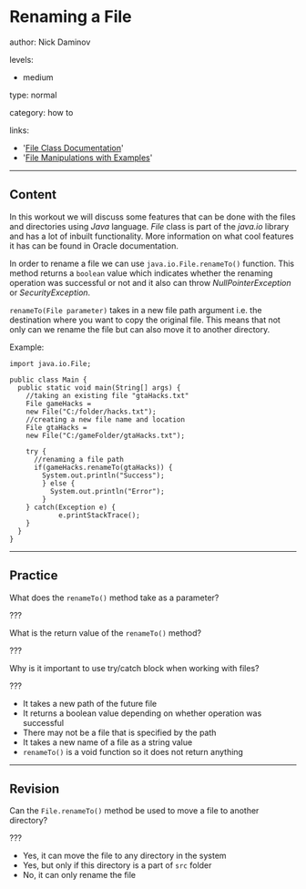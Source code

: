 # Renaming a File
author: Nick Daminov

levels:

  - medium

type: normal

category: how to

links:

  - '[File Class Documentation](https://docs.oracle.com/javase/7/docs/api/java/io/File.html#renameTo(java.io.File))'
  - '[File Manipulations with Examples](https://www.tutorialspoint.com/java/io/java_io_file.htm)'

---
## Content

In this workout we will discuss some features that can be done with the files and directories using *Java* language. *File* class is part of the *java.io* library and has a lot of inbuilt functionality. More information on what cool features it has can be found in Oracle documentation.

In order to rename a file we can use `java.io.File.renameTo()` function. This method returns a `boolean` value which indicates whether the renaming operation was successful or not and it also can throw *NullPointerException* or *SecurityException*.

`renameTo(File parameter)` takes in a new file path argument i.e. the destination where you want to copy the original file. This means that not only can we rename the file but can also move it to another directory.

Example:
```
import java.io.File;

public class Main {
  public static void main(String[] args) {
    //taking an existing file "gtaHacks.txt"
    File gameHacks =
    new File("C:/folder/hacks.txt");
    //creating a new file name and location
    File gtaHacks =
    new File("C:/gameFolder/gtaHacks.txt");

    try {
      //renaming a file path
      if(gameHacks.renameTo(gtaHacks)) {
        System.out.println("Success");
        } else {
          System.out.println("Error");
        }
    } catch(Exception e) {
    		e.printStackTrace();
    }
  }
}
```

---
## Practice

What does the `renameTo()` method take as a parameter?

???

What is the return value of the `renameTo()` method?

???

Why is it important to use try/catch block when working with files?

???

* It takes a new path of the future file
* It returns a boolean value depending on whether operation was successful
* There may not be a file that is specified by the path
* It takes a new name of a file as a string value
* `renameTo()` is a void function so it does not return anything

---
## Revision

Can the `File.renameTo()` method be used to move a file to another directory?

???

* Yes, it can move the file to any directory in the system
* Yes, but only if this directory is a part of `src` folder  
* No, it can only rename the file
